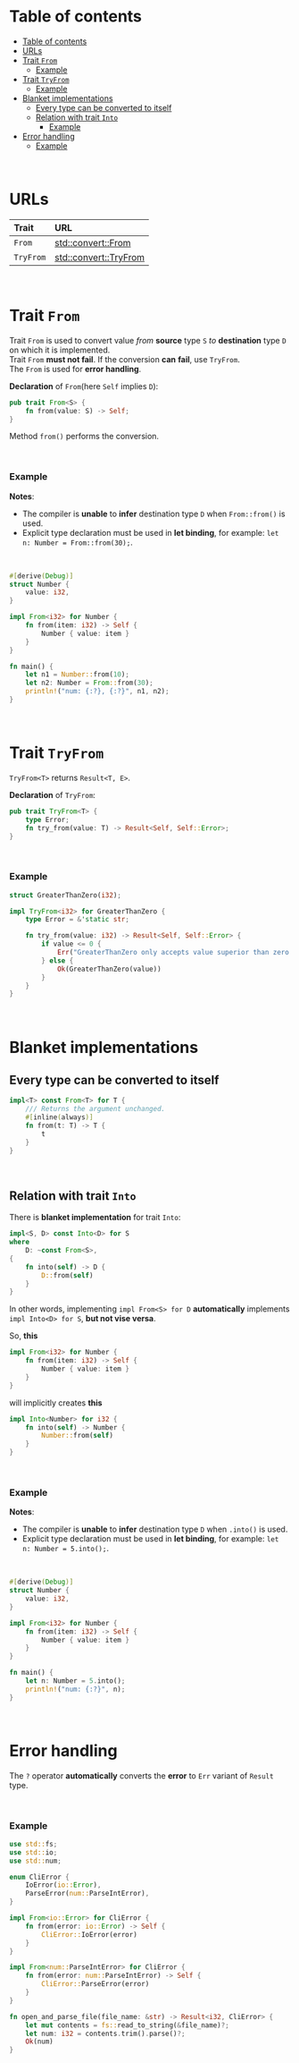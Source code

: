 # Table of contents
- [Table of contents](#table-of-contents)
- [URLs](#urls)
- [Trait `From`](#trait-from)
    - [Example](#example)
- [Trait `TryFrom`](#trait-tryfrom)
    - [Example](#example-1)
- [Blanket implementations](#blanket-implementations)
  - [Every type can be converted to itself](#every-type-can-be-converted-to-itself)
  - [Relation with trait `Into`](#relation-with-trait-into)
    - [Example](#example-2)
- [Error handling](#error-handling)
    - [Example](#example-3)

<br>

# URLs
|Trait|URL|
|:----|:------------|
|`From`|[std::convert::From](https://doc.rust-lang.org/std/convert/trait.From.html)|
|`TryFrom`|[std::convert::TryFrom](https://doc.rust-lang.org/std/convert/trait.TryFrom.html)|

<br>

# Trait `From`
Trait `From` is used to convert value *from* **source** type `S` *to* **destination** type `D` on which it is implemented.<br>
Trait `From` **must not fail**. If the conversion **can** **fail**, use `TryFrom`.<br>
The `From` is used for **error handling**.<br>

**Declaration** of `From`(here `Self` implies `D`):
```Rust
pub trait From<S> {
    fn from(value: S) -> Self;
}
```

Method `from()` performs the conversion.<br>

<br>

### Example
**Notes**:<br>
- The compiler is **unable** to **infer** destination type `D` when `From::from()` is used.
- Explicit type declaration must be used in **let binding**, for example: `let n: Number = From::from(30);`.

<br>

```rust
#[derive(Debug)]
struct Number {
    value: i32,
}

impl From<i32> for Number {
    fn from(item: i32) -> Self {
        Number { value: item }
    }
}

fn main() {
    let n1 = Number::from(10);
    let n2: Number = From::from(30);
    println!("num: {:?}, {:?}", n1, n2);
}
```

<br>

# Trait `TryFrom`
`TryFrom<T>` returns `Result<T, E>`.<br>

**Declaration** of `TryFrom`:
```Rust
pub trait TryFrom<T> {
    type Error;
    fn try_from(value: T) -> Result<Self, Self::Error>;
}
```

<br>

### Example
```Rust
struct GreaterThanZero(i32);

impl TryFrom<i32> for GreaterThanZero {
    type Error = &'static str;

    fn try_from(value: i32) -> Result<Self, Self::Error> {
        if value <= 0 {
            Err("GreaterThanZero only accepts value superior than zero!")
        } else {
            Ok(GreaterThanZero(value))
        }
    }
}
```

<br>

# Blanket implementations
## Every type can be converted to itself
```Rust
impl<T> const From<T> for T {
    /// Returns the argument unchanged.
    #[inline(always)]
    fn from(t: T) -> T {
        t
    }
}
```

<br>

## Relation with trait `Into`
There is **blanket implementation** for trait `Into`:
```Rust
impl<S, D> const Into<D> for S
where
    D: ~const From<S>,
{
    fn into(self) -> D {
        D::from(self)
    }
}
```

In other words, implementing `impl From<S> for D` **automatically** implements `impl Into<D> for S`, **but not vise versa**.<br>

So, **this**
```Rust
impl From<i32> for Number {
    fn from(item: i32) -> Self {
        Number { value: item }
    }
}
```
will implicitly creates **this**
```Rust
impl Into<Number> for i32 {
    fn into(self) -> Number {
        Number::from(self)
    }
}
```

<br>

### Example
**Notes**:<br>
- The compiler is **unable** to **infer** destination type `D` when `.into()` is used.
- Explicit type declaration must be used in **let binding**, for example: `let n: Number = 5.into();`.

<br>

```rust
#[derive(Debug)]
struct Number {
    value: i32,
}

impl From<i32> for Number {
    fn from(item: i32) -> Self {
        Number { value: item }
    }
}

fn main() {
    let n: Number = 5.into();
    println!("num: {:?}", n);
}
```

<br>

# Error handling
The `?` operator **automatically** converts the **error** to `Err` variant of `Result` type.<br>

<br>

### Example
```Rust
use std::fs;
use std::io;
use std::num;

enum CliError {
    IoError(io::Error),
    ParseError(num::ParseIntError),
}

impl From<io::Error> for CliError {
    fn from(error: io::Error) -> Self {
        CliError::IoError(error)
    }
}

impl From<num::ParseIntError> for CliError {
    fn from(error: num::ParseIntError) -> Self {
        CliError::ParseError(error)
    }
}

fn open_and_parse_file(file_name: &str) -> Result<i32, CliError> {
    let mut contents = fs::read_to_string(&file_name)?;
    let num: i32 = contents.trim().parse()?;
    Ok(num)
}
```
